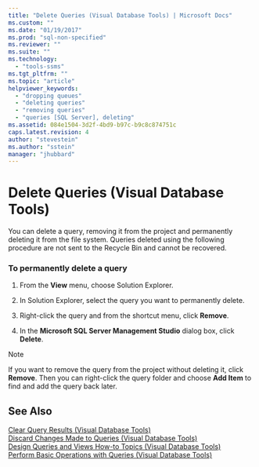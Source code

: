 ```yaml
---
title: "Delete Queries (Visual Database Tools) | Microsoft Docs"
ms.custom: ""
ms.date: "01/19/2017"
ms.prod: "sql-non-specified"
ms.reviewer: ""
ms.suite: ""
ms.technology: 
  - "tools-ssms"
ms.tgt_pltfrm: ""
ms.topic: "article"
helpviewer_keywords: 
  - "dropping queues"
  - "deleting queries"
  - "removing queries"
  - "queries [SQL Server], deleting"
ms.assetid: 084e1504-3d2f-4bd9-b97c-b9c8c874751c
caps.latest.revision: 4
author: "stevestein"
ms.author: "sstein"
manager: "jhubbard"
---
```

# Delete Queries (Visual Database Tools)
You can delete a query, removing it from the project and permanently deleting it from the file system. Queries deleted using the following procedure are not sent to the Recycle Bin and cannot be recovered.  
  
### To permanently delete a query  
  
1.  From the **View** menu, choose Solution Explorer.  
  
2.  In Solution Explorer, select the query you want to permanently delete.  
  
3.  Right-click the query and from the shortcut menu, click **Remove**.  
  
4.  In the **Microsoft SQL Server Management Studio** dialog box, click **Delete**.  
  
> [!NOTE]  
> If you want to remove the query from the project without deleting it, click **Remove**. Then you can right-click the query folder and choose **Add Item** to find and add the query back later.  
  
## See Also  
[Clear Query Results &#40;Visual Database Tools&#41;](../../ssms/visual-db-tools/clear-query-results-visual-database-tools.md)  
[Discard Changes Made to Queries &#40;Visual Database Tools&#41;](../../ssms/visual-db-tools/discard-changes-made-to-queries-visual-database-tools.md)  
[Design Queries and Views How-to Topics &#40;Visual Database Tools&#41;](../../ssms/visual-db-tools/design-queries-and-views-how-to-topics-visual-database-tools.md)  
[Perform Basic Operations with Queries &#40;Visual Database Tools&#41;](../../ssms/visual-db-tools/perform-basic-operations-with-queries-visual-database-tools.md)  
  
